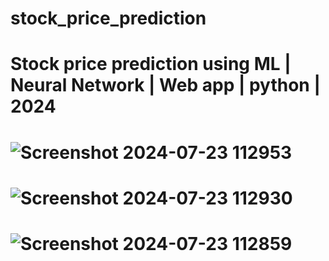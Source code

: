 # stock_price_prediction
# Stock price prediction using ML | Neural Network | Web app | python | 2024
# ![Screenshot 2024-07-23 112953](https://github.com/user-attachments/assets/5e621b1a-22c7-4ad7-a36a-08efa4268146)
# ![Screenshot 2024-07-23 112930](https://github.com/user-attachments/assets/7a219d84-8ff9-4df6-a022-cb4deb1fe238)

# ![Screenshot 2024-07-23 112859](https://github.com/user-attachments/assets/be3e8809-2fdf-42de-8417-055c3861f5c1)



